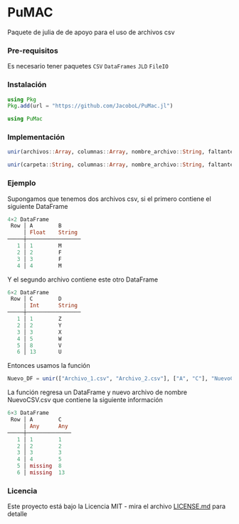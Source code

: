 # PuMAC

Paquete de julia de de apoyo para el uso de archivos csv

### Pre-requisitos 

Es necesario tener paquetes 
`CSV`
`DataFrames`
`JLD`
`FileIO`

### Instalación 

```julia
using Pkg
Pkg.add(url = "https://github.com/JacoboL/PuMac.jl")
```

```julia
using PuMac
```

### Implementación 

```julia
unir(archivos::Array, columnas::Array, nombre_archivo::String, faltantes::Bool)
```

```julia
unir(carpeta::String, columnas::Array, nombre_archivo::String, faltantes::Bool = true)
```
### Ejemplo 
Supongamos que tenemos dos archivos csv, si el primero contiene el siguiente DataFrame
```julia
4×2 DataFrame
 Row │ A        B      
     │ Float    String    
─────┼─────────────────
   1 │ 1        M      
   2 │ 2        F      
   3 │ 3        F      
   4 │ 4        M      
```
Y el segundo archivo contiene este otro DataFrame
```julia   
6×2 DataFrame
 Row │ C        D      
     │ Int      String    
─────┼─────────────────
   1 │ 1        Z      
   2 │ 2        Y      
   3 │ 3        X      
   4 │ 5        W      
   5 │ 8        V
   6 │ 13       U
```

Entonces usamos la función
```julia
Nuevo_DF = unir(["Archivo_1.csv", "Archivo_2.csv"], ["A", "C"], "NuevoCSV.csv")
```
La función regresa un DataFrame y nuevo archivo de nombre NuevoCSV.csv que contiene la siguiente información
```julia
6×3 DataFrame
 Row │ A        C   
     │ Any      Any    
─────┼──────────────
   1 │ 1        1
   2 │ 2        2
   3 │ 3        3
   4 │ 4        5
   5 │ missing  8
   6 │ missing  13    
```
### Licencia 

Este proyecto está bajo la Licencia MIT - mira el archivo [LICENSE.md](LICENSE.md) para detalle
